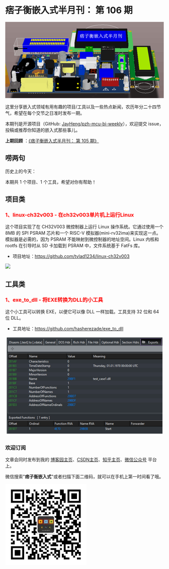 # 痞子衡嵌入式半月刊： 第 106 期

![](https://raw.githubusercontent.com/JayHeng/pzh-mcu-bi-weekly/master/pics/pzh_mcu_bi_weekly.PNG)

这里分享嵌入式领域有用有趣的项目/工具以及一些热点新闻，农历年分二十四节气，希望在每个交节之日准时发布一期。

本期刊是开源项目（GitHub: [JayHeng/pzh-mcu-bi-weekly](https://github.com/JayHeng/pzh-mcu-bi-weekly)），欢迎提交 issue，投稿或推荐你知道的嵌入式那些事儿。

**上期回顾** ：[《痞子衡嵌入式半月刊： 第 105 期》](https://www.cnblogs.com/henjay724/p/18314326)

## 唠两句

历史上的今天：

本期共 1 个项目、1 个工具，希望对你有帮助！

## 项目类

### <font color="red">1、linux-ch32v003 - 在ch32v003单片机上运行Linux</font>

这个项目实现了在 CH32V003 微控制器上运行 Linux 操作系统。它通过使用一个 8MB 的 SPI PSRAM 芯片和一个 RISC-V 模拟器(mini-rv32ima)来实现这一点。模拟器是必需的，因为 PSRAM 不能映射到微控制器的地址空间。Linux 内核和 rootfs 在引导时从 SD 卡加载到 PSRAM 中，文件系统基于 FatFs 库。

 * 项目地址：https://github.com/tvlad1234/linux-ch32v003

 ![](https://raw.githubusercontent.com/JayHeng/pzh-mcu-bi-weekly/master/pics/issue-106/.PNG)

## 工具类

### <font color="red">1、exe_to_dll - 将EXE转换为DLL的小工具</font>

这个小工具可以转换 EXE，以便它可以像 DLL 一样加载。工具支持 32 位和 64 位 DLL。

 * 工具地址：https://github.com/hasherezade/exe_to_dll

 ![](https://raw.githubusercontent.com/JayHeng/pzh-mcu-bi-weekly/master/pics/issue-106/exe_to_dll.PNG)

### 欢迎订阅

文章会同时发布到我的 [博客园主页](https://www.cnblogs.com/henjay724/)、[CSDN主页](https://blog.csdn.net/henjay724)、[知乎主页](https://www.zhihu.com/people/henjay724)、[微信公众号](http://weixin.sogou.com/weixin?type=1&query=痞子衡嵌入式) 平台上。

微信搜索"__痞子衡嵌入式__"或者扫描下面二维码，就可以在手机上第一时间看了哦。

![](https://raw.githubusercontent.com/JayHeng/pzhmcu-picture/master/wechat/pzhMcu_qrcode_258x258.jpg)

